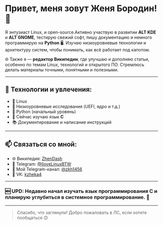 # Привет, меня зовут Женя Бородин! 👋

Я энтузиаст Linux, и open-source.Активно участвую в развитии **ALT KDE** и **ALT GNOME**, тестирую свежий софт, пишу документацию и немного программирую на **Python** 🖥️. Изучаю низкоуровневые технологии и архитектуру систем, чтобы понимать, как всё работает под капотом.

🌐 Также я — **редактор Википедии**, где улучшаю и дополняю статьи, особенно по темам Linux, технологий и открытого ПО. Стремлюсь делать материалы точными, понятными и полезными.

---

## 🔧 Технологии и увлечения:

- 🐧 Linux
- 🧠 Низкоуровневые исследования (UEFI, ядро и т.д.)
- 🐍 Python (начальный уровень)
- 🧬 Сейчас изучаю язык **C**
- 📚 Документирование и написание инструкций

---

## 📫 Связаться со мной:
- 🌐 Википедия: [ZhenDash](https://ru.wikipedia.org/wiki/Участник:ZhenDash?wprov=sfla1)
- 💬 Telegram: [@IloveLinuxBTW](http://t.me/IloveLinuxBTW)
- 📢 Мой Telegram-канал: [@zkh1456](https://t.me/zkh1456)
- 👤 VK: [kzheka4](https://vk.com/kzheka4)

---

### 🆕 UPD: Недавно начал изучать язык программирования **C** и планирую углубиться в системное программирование. 🚀

---

> Спасибо, что заглянули! Добро пожаловать в ЛС, если хотите пообщаться 😊
